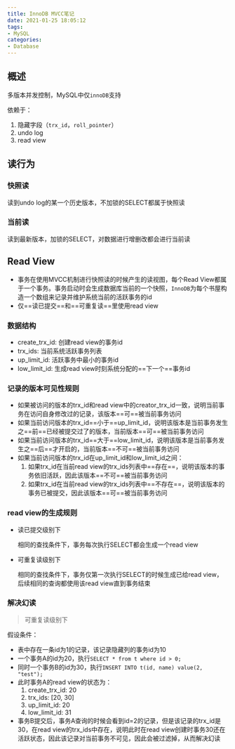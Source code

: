 ```yaml
---
title: InnoDB MVCC笔记
date: 2021-01-25 18:05:12
tags: 
- MySQL
categories:
- Database
---
```




## 概述

多版本并发控制，MySQL中仅`innoDB`支持

依赖于：

1. 隐藏字段（`trx_id`，`roll_pointer`）
2. undo log
3. read view

<!-- more -->

## 读行为

### 快照读

读到undo log的某一个历史版本，不加锁的SELECT都属于快照读



### 当前读

读到最新版本，加锁的SELECT，对数据进行增删改都会进行当前读



## Read View

* 事务在使用MVCC机制进行快照读的时候产生的读视图，每个Read View都属于一个事务。事务启动时会生成数据库当前的一个快照，`InnoDB`为每个书屋构造一个数组来记录并维护系统当前的活跃事务的id
* 仅==读已提交==和==可重复读==里使用read view

### 数据结构

* create_trx_id: 创建read view的事务id
* trx_ids: 当前系统活跃事务列表
* up_limit_id: 活跃事务中最小的事务id
* low_limit_id: 生成read view时刻系统分配的==下一个==事务id

### 记录的版本可见性规则

* 如果被访问的版本的trx_id和read view中的creator_trx_id一致，说明当前事务在访问自身修改过的记录，该版本==可==被当前事务访问
* 如果当前访问版本的trx_id==小于==up_limit_id，说明该版本是当前事务发生之==前==已经被提交过了的版本，当前版本==可==被当前事务访问
* 如果当前访问版本的trx_id==大于==low_limit_id，说明该版本是当前事务发生之==后==才开启的，当前版本==不可==被当前事务访问
* 如果当前访问版本的trx_id在up_limit_id和low_limit_id之间：
  1. 如果trx_id在当前read view的trx_ids列表中==存在==，说明该版本的事务依旧活跃，因此该版本==不可==被当前事务访问
  2. 如果trx_id在当前read view的trx_ids列表中==不存在==，说明该版本的事务已被提交，因此该版本==可==被当前事务访问

### read view的生成规则

* 读已提交级别下

  相同的查找条件下，事务每次执行SELECT都会生成一个read view

* 可重复读级别下

  相同的查找条件下，事务仅第一次执行SELECT的时候生成已给read view，后续相同的查询都使用该read view直到事务结束

### 解决幻读

> 可重复读级别下

假设条件：

* 表中存在一条id为1的记录，该记录隐藏列的事务id为10
* 一个事务A的id为20，执行`SELECT * from t where id > 0;`
* 同时一个事务B的id为30，执行`INSERT INTO t(id, name) value(2, "test");`
* 此时事务A的read view的状态为：
  1. create_trx_id: 20
  2. trx_ids: [20, 30]
  3. up_limit_id: 20
  4. low_limit_id: 31
* 事务B提交后，事务A查询的时候会看到id=2的记录，但是该记录的trx_id是30，在read view的trx_ids中存在，说明此时在read view创建时事务30还在活跃状态，因此该记录对当前事务不可见，因此会被过滤掉，从而解决幻读